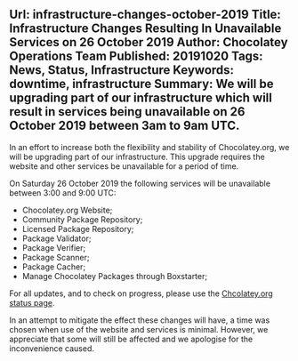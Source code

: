Url: infrastructure-changes-october-2019
Title: Infrastructure Changes Resulting In Unavailable Services on 26 October 2019
Author: Chocolatey Operations Team
Published: 20191020
Tags: News, Status, Infrastructure
Keywords: downtime, infrastructure
Summary: We will be upgrading part of our infrastructure which will result in services being unavailable on 26 October 2019 between 3am to 9am UTC.
---
In an effort to increase both the flexibility and stability of Chocolatey.org, we will be upgrading part of our infrastructure. This upgrade requires the website and other services be unavailable for a period of time.

On Saturday 26 October 2019 the following services will be unavailable between 3:00 and 9:00 UTC:

* Chocolatey.org Website;
* Community Package Repository;
* Licensed Package Repository;
* Package Validator;
* Package Verifier;
* Package Scanner;
* Package Cacher;
* Manage Chocolatey Packages through Boxstarter;

For all updates, and to check on progress, please use the [Chcolatey.org status page](https://status.chocolatey.org).

In an attempt to mitigate the effect these changes will have, a time was chosen when use of the website and services is minimal. However, we appreciate that some will still be affected and we apologise for the inconvenience caused.